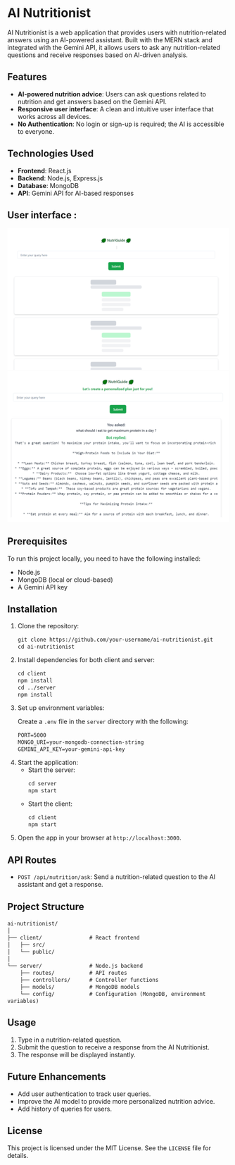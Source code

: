 <h1>AI Nutritionist</h1>

<p>AI Nutritionist is a web application that provides users with nutrition-related answers using an AI-powered assistant. Built with the MERN stack and integrated with the Gemini API, it allows users to ask any nutrition-related questions and receive responses based on AI-driven analysis.</p>

<h2>Features</h2>
<ul>
  <li><strong>AI-powered nutrition advice</strong>: Users can ask questions related to nutrition and get answers based on the Gemini API.</li>
  <li><strong>Responsive user interface</strong>: A clean and intuitive user interface that works across all devices.</li>
  <li><strong>No Authentication</strong>: No login or sign-up is required; the AI is accessible to everyone.</li>
</ul>

<h2>Technologies Used</h2>
<ul>
  <li><strong>Frontend</strong>: React.js</li>
  <li><strong>Backend</strong>: Node.js, Express.js</li>
  <li><strong>Database</strong>: MongoDB</li>
  <li><strong>API</strong>: Gemini API for AI-based responses</li>
</ul>

<h2>User interface :</h2>
<img src="image.png" alt="loadingchatbotscreen" />
<img src="image-1.png" alt="homescreen" />

<h2>Prerequisites</h2>
<p>To run this project locally, you need to have the following installed:</p>
<ul>
  <li>Node.js</li>
  <li>MongoDB (local or cloud-based)</li>
  <li>A Gemini API key</li>
</ul>

<h2>Installation</h2>
<ol>
  <li>Clone the repository:
    <pre><code>git clone https://github.com/your-username/ai-nutritionist.git
cd ai-nutritionist</code></pre>
  </li>
  <li>Install dependencies for both client and server:
    <pre><code>cd client
npm install
cd ../server
npm install</code></pre>
  </li>
  <li>Set up environment variables:
    <p>Create a <code>.env</code> file in the <code>server</code> directory with the following:</p>
    <pre><code>PORT=5000
MONGO_URI=your-mongodb-connection-string
GEMINI_API_KEY=your-gemini-api-key</code></pre>
  </li>
  <li>Start the application:
    <ul>
      <li>Start the server:
        <pre><code>cd server
npm start</code></pre>
      </li>
      <li>Start the client:
        <pre><code>cd client
npm start</code></pre>
      </li>
    </ul>
  </li>
  <li>Open the app in your browser at <code>http://localhost:3000</code>.</li>
</ol>

<h2>API Routes</h2>
<ul>
  <li><code>POST /api/nutrition/ask</code>: Send a nutrition-related question to the AI assistant and get a response.</li>
</ul>

<h2>Project Structure</h2>
<pre><code>ai-nutritionist/
│
├── client/               # React frontend
│   ├── src/
│   └── public/
│
└── server/               # Node.js backend
    ├── routes/           # API routes
    ├── controllers/      # Controller functions
    ├── models/           # MongoDB models
    └── config/           # Configuration (MongoDB, environment variables)
</code></pre>

<h2>Usage</h2>
<ol>
  <li>Type in a nutrition-related question.</li>
  <li>Submit the question to receive a response from the AI Nutritionist.</li>
  <li>The response will be displayed instantly.</li>
</ol>

<h2>Future Enhancements</h2>
<ul>
  <li>Add user authentication to track user queries.</li>
  <li>Improve the AI model to provide more personalized nutrition advice.</li>
  <li>Add history of queries for users.</li>
</ul>

<h2>License</h2>
<p>This project is licensed under the MIT License. See the <code>LICENSE</code> file for details.</p>